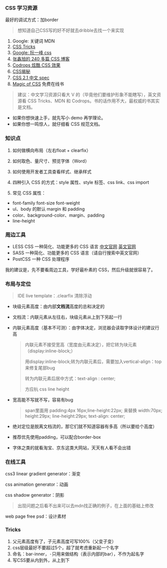 ### CSS 学习资源

最好的调试方式：加border

> 想知道自己CSS写的好不好就去dribble去找一个来实现

1.  Google: 关键词 MDN
2.  [CSS Tricks](https://css-tricks.com/)
3.  [Google: 阮一峰 css](https://www.google.com/search?q=%E9%98%AE%E4%B8%80%E5%B3%B0+css)
4.  [张鑫旭的 240 多篇 CSS 博客](http://www.zhangxinxu.com/wordpress/category/css/page/25/)
5.  [Codrops 炫酷 CSS 效果](https://tympanus.net/codrops/category/playground/)
6.  [CSS揭秘](http://www.ituring.com.cn/book/1695)
7.  [CSS 2.1 中文 spec](http://cndevdocs.com/)
8.  [Magic of CSS](http://adamschwartz.co/magic-of-css/) 免费在线书

> 建议：中文学习资源只看大 V 的（毕竟他们要维护形象不能瞎写），英文资源看 CSS Tricks、MDN 和 Codrops。书的话作用不大，最权威的书其实是文档。

-   如果你想快速上手，就先写小 demo 再学理论。
-   如果你想一鸣惊人，就仔细看 CSS 规范文档。

###  知识点

1. 如何做横向布局（左右float + clearfix）

2. 如何取色、量尺寸、预览字体（Word）

3. 如何使用开发者工具查看样式、继承样式

4. 四种引入 CSS 的方式：style 属性、style 标签、css link、css import

5. 常见 CSS 属性：

- font-family font-size font-weight
- ul、body 的默认 margin 和 padding
- color、background-color、margin、padding
- line-height

### 周边工具

- LESS CSS
  一种简化、功能更多的 CSS 语言 [中文官网](https://www.google.com/search?q=less+css+%E4%B8%AD%E6%96%87) [英文官网](https://www.google.com/search?q=less+css)
- SASS
  一种简化、功能更多的 CSS 语言（请自行搜索中英文官网）
- PostCSS
  一种 CSS 处理程序

我的建议是，先不要看周边工具，学好最朴素的 CSS，然后升级就很容易了。

### 布局与定位

> IDE live template：.clearfix 清除浮动

- 块级元素高度：由内部**文档流**高度的总和决定的

- 文档流：内联元素从左往右，块级元素从上到下另起一行

- 内联元素高度（基本不可测）：由字体决定，浏览器会读取字体设计的建议行高

  > 内联元素不接受宽高（宽度由元素决定），把它转为块元素（display:inline-block;）
  >
  > 用display:inline-block;转为内联元素后，需要加入vertical-align：top来修复尾部bug
  >
  > 转为内联元素后居中方式：text-align : center;
  >
  > 方应杭 css line height

- 宽高能不写就不写，容易有bug

  > span里面用 padding:4px 16px;line-height:22px; 来替换 width:70px; height:29px; line-height:29px; text-align: center; 
  
- 绝对定位是脱离文档流的，那它们就不知道容器有多高（所以要给个高度）

- 推荐优先使用padding，可以配合border-box

- 字体之类的就看淘宝、京东这类大网站，天天有人看不会出错

### 在线工具

css3 linear gradient generator：渐变

css animation generator：动画

css shadow generator：阴影

> 出现问题之后看不出来可以去mdn找正确的例子，在上面的基础上修改

web page free psd：设计素材

### Tricks

1. 父元素高度有了，子元素高度可写100%（父变子变）
2. css层级最好不要超过5个，超了就考虑重新起一个名字
3. 命名：bar-inner，<kbd>-</kbd>只用来做结构（表示内部的bar），不作为起名字
4. 写CSS要从内到外，从上到下